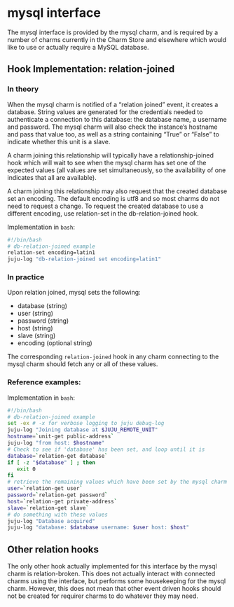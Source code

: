 # mysql interface

The mysql interface is provided by the mysql charm, and is required by a number
of charms currently in the Charm Store and elsewhere which would like to use or
actually require a MySQL database.

## Hook Implementation: relation-joined

### In theory

When the mysql charm is notified of a “relation joined” event, it creates a
database. String values are generated for the credentials needed to authenticate a connection to this database: the database name, a username and password. The mysql charm will also check the instance’s hostname and pass that value too, as well as a string containing “True” or “False” to indicate whether this unit is a slave.

A charm joining this relationship will typically have a relationship-joined hook which will wait to see when the mysql charm has set one of the expected values (all values are set simultaneously, so the availability of one indicates that all are available).

A charm joining this relationship may also request that the created database set an encoding. The default encoding is utf8 and so most charms do not need to request a change. To request the created database to use a different encoding, use relation-set in the db-relation-joined hook.

Implementation in `bash`:

```bash
#!/bin/bash
# db-relation-joined example
relation-set encoding=latin1
juju-log "db-relation-joined set encoding=latin1"
```

### In practice

Upon relation joined, mysql sets the following:

 - database (string)
 - user (string)
 - password (string)
 - host (string)
 - slave (string)
 - encoding (optional string)

The corresponding `relation-joined` hook in any charm connecting to the mysql
charm should fetch any or all of these values.

### Reference examples:

Implementation in `bash`:

```bash
#!/bin/bash
# db-relation-joined example
set -ex # -x for verbose logging to juju debug-log
juju-log "Joining database at $JUJU_REMOTE_UNIT"
hostname=`unit-get public-address`
juju-log "from host: $hostname"
# Check to see if 'database' has been set, and loop until it is
database=`relation-get database`
if [ -z "$database" ] ; then
   exit 0
fi
# retrieve the remaining values which have been set by the mysql charm
user=`relation-get user`
password=`relation-get password`
host=`relation-get private-address`
slave=`relation-get slave`
# do something with these values
juju-log "Database acquired"
juju-log "database: $database username: $user host: $host"
```

##  Other relation hooks

The only other hook actually implemented for this interface by the mysql charm
is relation-broken. This does not actually interact with connected charms using
the interface, but performs some housekeeping for the mysql charm. However, this does not mean that other event driven hooks should not be created for requirer charms to do whatever they may need.
